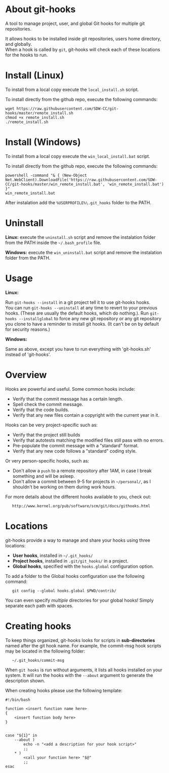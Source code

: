 About git-hooks
=======

A tool to manage project, user, and global Git hooks for multiple git repositories.

It allows hooks to be installed inside git repositories, users home directory, and globally.  
When a hook is called by `git`, git-hooks will check each of these locations for the hooks to run.


Install (Linux)
=======

To install from a local copy execute the `local_install.sh` script.

To install directly from the github repo, execute the following commands:

```
wget https://raw.githubusercontent.com/SDW-CC/git-hooks/master/remote_install.sh
chmod +x remote_install.sh
./remote_install.sh

```


Install (Windows)
=======

To install from a local copy execute the `win_local_install.bat` script.

To install directly from the github repo, execute the following commands:

```
powershell -command "& { (New-Object Net.WebClient).DownloadFile('https://raw.githubusercontent.com/SDW-CC/git-hooks/master/win_remote_install.bat', 'win_remote_install.bat') }"
win_remote_install.bat

```

After instalation add the `%USERPROFILE%\.git_hooks` folder to the PATH.


Uninstall 
=======

**Linux:** execute the `uninstall.sh` script and remove the instalation folder from the PATH inside the `~/.bash_profile` file.

**Windows:** execute the `win_uninstall.bat` script and remove the instalation folder from the PATH.


Usage
=======

**Linux:**

Run `git-hooks --install` in a git project tell it to use git-hooks hooks.  
You can run `git-hooks --uninstall` at any time to revert to your previous hooks.  (These are usually the default hooks, which do nothing.).
Run `git-hooks --installglobal` to force any new git repository or any git repository you clone to have a reminder to install git hooks. (It can't be on by default for security reasons.)

**Windows:**

Same as above, except you have to run everything with 'git-hooks.sh' instead of 'git-hooks'.


Overview
========

Hooks are powerful and useful.  Some common hooks include:

- Verify that the commit message has a certain length.
- Spell check the commit message.
- Verify that the code builds.
- Verify that any new files contain a copyright with the current year in it.

Hooks can be very project-specific such as:

- Verify that the project still builds
- Verify that autotests matching the modified files still pass with no errors.
- Pre-populate the commit message with a "standard" format.
- Verify that any new code follows a "standard" coding style.

Or very person-specific hooks, such as:

- Don't allow a `push` to a remote repository after 1AM, in case I break something and will be asleep.
- Don't allow a commit between 9-5 for projects in `~/personal/`, as I shouldn't be working on them during work hours.

For more details about the different hooks available to you, check out:

	   http://www.kernel.org/pub/software/scm/git/docs/githooks.html



Locations
=========

git-hooks provide a way to manage and share your hooks using three locations:

 - **User hooks**, installed in `~/.git_hooks/`
 - **Project hooks**, installed in `.git/git_hooks/` in a project.
 - **Global hooks**, specified with the `hooks.global` configuration option.

To add a folder to the Global hooks configuration use the following command:

	   git config --global hooks.global $PWD/contrib/

You can even specify _multiple_ directories for your global hooks! Simply separate each path with spaces.


Creating hooks
==============

To keep things organized, git-hooks looks for scripts in **sub-directories** named after the git hook name.  For example, the commit-msg hook scripts may be located in the following folder:

	   ~/.git_hooks/commit-msg

When `git hooks` is run without arguments, it lists all hooks installed on your system.  It will run the hooks with the `--about` argument to generate the description shown.  

When creating hooks please use the following template:

```
#!/bin/bash

function <insert function name here>
{
    <insert function body here>
}


case "${1}" in
    --about )
        echo -n "<add a description for your hook script>"
        ;;
    * )
        <call your function here> "$@"
        ;;
esac

```
